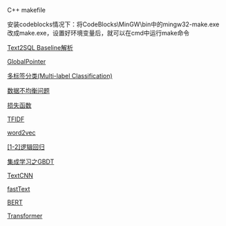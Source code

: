 C++ makefile

安装codeblocks情况下：将CodeBlocks\MinGW\bin中的mingw32-make.exe改成make.exe，设置好环境变量后，就可以在cmd中运行make命令



[Text2SQL Baseline解析](StudyNLP/Text2SQL/Text2SQL%20Baseline解析.md)

[GlobalPointer](StudyNLP/InformationExtraction/命名实体识别NER/GlobalPointer/GlobalPointer.md)

[多标签分类(Multi-label Classification)](StudyNLP/TextClassification/多标签分类(Multi-label%20Classification)/多标签分类(Multi-label%20Classification).md)

[数据不均衡问题](StudyNLP/DataRelated/数据不均衡问题.md)

[损失函数](StudyNLP/LossFunction/损失函数.md)

[TFIDF](StudyNLP/BaseModel/TFIDF.md)

[word2vec](StudyNLP/WordEmbedding/word2vec.md)

[[1-2]逻辑回归](StudyBase/machine_learning/[1-2]逻辑回归.md)

[集成学习之GBDT](StudyBase/machine_learning/集成学习之GBDT.md)

[TextCNN](StudyNLP/TextClassification/TextCNN/TextCNN.md)

[fastText](StudyNLP/TextClassification/fastText/fastText.md)

[BERT](StudyNLP/Pre-training/BERT/BERT.md)

[Transformer](StudyNLP/Pre-training/Transformer/Transformer.md)



